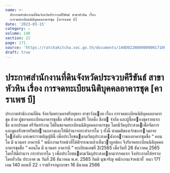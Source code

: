 ```yaml
---
name: >-
  ประกาศสำนักงานที่ดินจังหวัดประจวบคีรีขันธ์ สาขาหัวหิน เรื่อง
  การจดทะเบียนนิติบุคคลอาคารชุด [คาราเพซ บี]
date: '2023-03-15'
category: ง
volume: 140
section: 22
page: 171
source: 'https://ratchakitcha.soc.go.th/documents/140D022N0000000017100.pdf'
draft: true
---
```


# ประกาศสำนักงานที่ดินจังหวัดประจวบคีรีขันธ์ สาขาหัวหิน เรื่อง การจดทะเบียนนิติบุคคลอาคารชุด [คาราเพซ บี]

ประกาศสํานักงานที่ดิน จังหวัดพระนครศรีอยุธยา สาขาวังนอย เรื่อง การจดทะเบียนนิติบุคคลอาคารชุด ด้วย ผู้ขอจดทะเบียนอาคารชุดชื่อ บริษัท แสนสิริ โฮลดิ้ง ซิกซ จํากัด และผู้ซื้อหองชุดรายแรก ชื่อ นายปรเมศ ศรีจันทร์งาม ได้ยื่นขอจดทะเบียนนิติบุคคลอาคารชุด โดยมีวัตถุประสงคเพื่อจัดการ และดูแลรักษาทรัพย์สวนกลางและให้มีอํานาจกระทําการใด ๆ ทั้งนี้ ตามมติของเจ้าของรวมภายใตบังคับ แห่งพระราชบัญญัตินี้ เพื่อประโยชนตามวัตถุประสงคดังกลาวของอาคารชุดชื่อ “ คอนโด มี นวนคร อาคารดี ” พนักงานเจ้าหน้าที่ได้พิจารณาแล้วเห็นวาถูกต้อง จึงรับจดทะเบียนนิติบุคคลอาคารชุดชื่อ “ คอนโด มี นวนคร อาคารดี ” ทะเบียนเลขที่ 3/2565 เมื่อวันที่ 26 ธันวาคม 2565 โดยให้มีอํานาจ กระทําการใด ๆ เพื่อประโยชนตามวัตถุประสงคตามวรรคแรก จึงประกาศให้ทราบโดยทั่วกัน ประกาศ ณ วันที่ 26 ธันวาคม พ.ศ. 2565 กิตติ นุชเจริญ พนักงานเจ้าหน้าที่ ้ หนา 171 ่ เลม 140 ตอนที่ 22 ง ราชกิจจานุเบกษา 16 มีนาคม 2566

